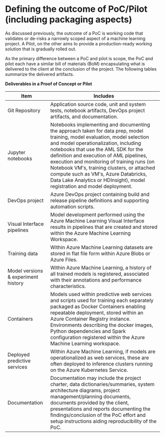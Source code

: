 # Defining the outcome of PoC/Pilot (including packaging aspects)

As discussed previously, the outcome of a PoC is working code that validates or de-risks a narrowly scoped aspect of a machine learning project. A Pilot, on the other aims to provide a production-ready working solution that is gradually rolled out.

As the primary difference between a PoC and pilot is scope, the PoC and pilot each have a similar bill of materials (BoM) encapsulating what is delivered to the client at the conclusion of the project. The following tables summarize the delivered artifacts.

**Deliverables in a Proof of Concept or Pilot**

| Item | Includes |
| --- | --- |
| Git Repository | Application source code, unit and system tests, notebook artifacts, DevOps project artifacts, and documentation. |
| Jupyter notebooks | Notebooks implementing and documenting the approach taken for data prep, model training, model evaluation, model selection and model operationalization, including notebooks that use the AML SDK for the definition and execution of AML pipelines, execution and monitoring of training runs (on Notebook VM's, training clusters, or attached compute such as VM's, Azure Databricks, Data Lake Analytics or HDInsight), model registration and model deployment. |  
| DevOps project | Azure DevOps project containing build and release pipeline definitions and supporting automation scripts. |
| Visual Interface pipelines | Model development performed using the Azure Machine Learning Visual Interface results in pipelines that are created and stored within the Azure Machine Learning Workspace.
| Training data | Within Azure Machine Learning datasets are stored in flat file form within Azure Blobs or Azure Files. | 
| Model versions & experiment history | Within Azure Machine Learning, a history of all trained models is registered, associated with their annotations and performance characteristics. |
| Containers | Models used within predictive web services and scripts used for training each separately packaged as Docker Containers enabling repeatable deployment, stored within an Azure Container Registry instance. Environments describing the docker images, Python dependencies and Spark configuration registered within the Azure Machine Learning workspace. |
| Deployed predictive services | Within Azure Machine Learning, if models are operationalized as web services, these are often deployed to inference clusters running on the Azure Kubernetes Service. | 
| Documentation | Documentation may include the project charter, data dictionaries/summaries, system architecture diagrams, project management/planning documents, documents provided by the client, presentations and reports documenting the findings/conclusion of the PoC effort and setup instructions aiding reproducibility of the PoC. |

